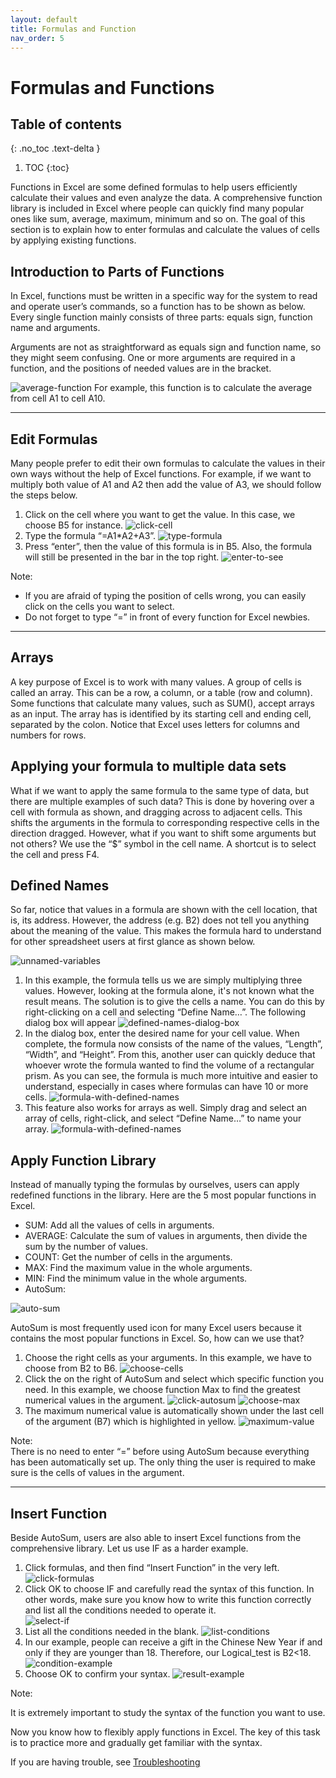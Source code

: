```yaml
---
layout: default
title: Formulas and Function
nav_order: 5
---
```



# Formulas and Functions

## Table of contents
{: .no_toc .text-delta }

1. TOC
{:toc}


Functions in Excel are some defined formulas to help users efficiently calculate their values and even analyze the data. A comprehensive function library is included in Excel where people can quickly find many popular ones like sum, average, maximum, minimum and so on. The goal of this section is to explain how to enter formulas and calculate the values of cells by applying existing functions.  


## Introduction to Parts of Functions

In Excel, functions must be written in a specific way for the system to read and operate user’s commands, so a function has to be shown as below. Every single function mainly consists of three parts: equals sign, function name and arguments.

Arguments are not as straightforward as equals sign and function name, so they might seem confusing. One or more arguments are required in a function, and the positions of needed values are in the bracket.

![average-function](https://github.com/hannah019/excel-instructions/blob/gh-pages/assets/images/functions-image1.png?raw=true)
 For example, this function is to calculate the average from cell A1 to cell A10.

---

## Edit Formulas

Many people prefer to edit their own formulas to calculate the values in their own ways without the help of Excel functions. For example, if we want to multiply both value of A1 and A2 then add the value of A3, we should follow the steps below.

1. Click on the cell where you want to get the value. In this case, we choose B5 for instance. 
 ![click-cell](https://github.com/hannah019/excel-instructions/blob/gh-pages/assets/images/functions-image2.png?raw=true)
2. Type the formula “=A1*A2+A3”. 
 ![type-formula](https://github.com/hannah019/excel-instructions/blob/gh-pages/assets/images/functions-image3.png?raw=true)
3. Press “enter”, then the value of this formula is in B5. Also, the formula will still be presented in the bar in the top right.
 ![enter-to-see](https://github.com/hannah019/excel-instructions/blob/gh-pages/assets/images/functions-image4.png?raw=true)

Note:  
* If you are afraid of typing the position of cells wrong, you can easily click on the cells you want to select. 
* Do not forget to type “=” in front of every function for Excel newbies.    

---

## Arrays

A key purpose of Excel is to work with many values. A group of cells is called an array. This can be a row, a column, or a table (row and column). Some functions that calculate many values, such as SUM(), accept arrays as an input. The array has is identified by its starting cell and ending cell, separated by the colon. Notice that Excel uses letters for columns and numbers for rows.

## Applying your formula to multiple data sets

What if we want to apply the same formula to the same type of data, but there are multiple examples of such data? This is done by hovering over a cell with formula as shown, and dragging across to adjacent cells. This shifts the arguments in the formula to corresponding respective cells in the direction dragged. However, what if you want to shift some arguments but not others? We use the “$” symbol in the cell name. A shortcut is to select the cell and press F4.

## Defined Names

So far, notice that values in a formula are shown with the cell location, that is, its address. However, the address (e.g. B2) does not tell you anything about the meaning of the value. This makes the formula hard to understand for other spreadsheet users at first glance as shown below. 

![unnamed-variables](https://github.com/hannah019/excel-instructions/blob/gh-pages/assets/images/defined-names-1.PNG?raw=true)

1. In this example, the formula tells us we are simply multiplying three values. However, looking at the formula alone, it's not known what the result means.
The solution is to give the cells a name. You can do this by right-clicking on a cell and selecting “Define Name…”. The following dialog box will appear
![defined-names-dialog-box](https://github.com/hannah019/excel-instructions/blob/gh-pages/assets/images/defined-names-2.PNG?raw=true)
2. In the dialog box, enter the desired name for your cell value. When complete, the formula now consists of the name of the values, “Length”, “Width”, and “Height”. From this, another user can quickly deduce that whoever wrote the formula wanted to find the volume of a rectangular prism. As you can see, the formula is much more intuitive and easier to understand, especially in cases where formulas can have 10 or more cells. 
![formula-with-defined-names](https://github.com/hannah019/excel-instructions/blob/gh-pages/assets/images/defined-names-3.PNG?raw=true)
3. This feature also works for arrays as well. Simply drag and select an array of cells, right-click, and select “Define Name…” to name your array.
![formula-with-defined-names](https://github.com/hannah019/excel-instructions/blob/gh-pages/assets/images/defined-names-4.PNG?raw=true)


## Apply Function Library

Instead of manually typing the formulas by ourselves, users can apply redefined functions in the library. Here are the 5 most popular functions in Excel. 

  - SUM: Add all the values of cells in arguments. 
  - AVERAGE: Calculate the sum of values in arguments, then divide the sum by the number of values. 
  - COUNT: Get the number of cells in the arguments. 
  - MAX: Find the maximum value in the whole arguments. 
  - MIN: Find the minimum value in the whole arguments.    
  - AutoSum:

![auto-sum](https://github.com/hannah019/excel-instructions/blob/gh-pages/assets/images/functions-image5.png?raw=true)

  AutoSum is most frequently used icon for many Excel users because it contains the most popular functions in Excel. So, how can we use that? 
  
1. Choose the right cells as your arguments. In this example, we have to choose from B2 to B6. 
  ![choose-cells](https://github.com/hannah019/excel-instructions/blob/gh-pages/assets/images/functions-image6.png?raw=true)
2. Click the  on the right of AutoSum and select which specific function you need. In this example, we choose function Max to find the greatest numerical values       in the argument. 
![click-autosum](https://github.com/hannah019/excel-instructions/blob/gh-pages/assets/images/functions-image7.png?raw=true)
 ![choose-max](https://github.com/hannah019/excel-instructions/blob/gh-pages/assets/images/functions-image8.png?raw=true)
3. The maximum numerical value is automatically shown under the last cell of the argument (B7) which is highlighted in yellow. 
 ![maximum-value](https://github.com/hannah019/excel-instructions/blob/gh-pages/assets/images/functions-image9.png?raw=true)

  Note:  
    There is no need to enter “=” before using AutoSum because everything has been automatically set up. The only thing the user is required to make sure is the       cells of values in the argument. 
    
  

---

## Insert Function

Beside AutoSum, users are also able to insert Excel functions from the comprehensive library. Let us use IF as a harder example. 

1. Click formulas, and then find “Insert Function” in the very left.  
 ![click-formulas](https://github.com/hannah019/excel-instructions/blob/gh-pages/assets/images/functions-image10.png?raw=true)
2. Click OK to choose IF and carefully read the syntax of this function. In other words, make sure you know how to write this function correctly and list all the conditions needed to operate it.    
 ![select-if](https://github.com/hannah019/excel-instructions/blob/gh-pages/assets/images/functions-image-11.png?raw=true)
3. List all the conditions needed in the blank. 
 ![list-conditions](https://github.com/hannah019/excel-instructions/blob/gh-pages/assets/images/functions-image-12.png?raw=true)
4. In our example, people can receive a gift in the Chinese New Year if and only if they are younger than 18. Therefore, our Logical_test is B2<18.  
 ![condition-example](https://github.com/hannah019/excel-instructions/blob/gh-pages/assets/images/functions-image-13.png?raw=true)
5. Choose OK to confirm your syntax. 
 ![result-example](https://github.com/hannah019/excel-instructions/blob/gh-pages/assets/images/functions-image-14.png?raw=true)

Note:

It is extremely important to study the syntax of the function you want to use. 
  
Now you know how to flexibly apply functions in Excel. The key of this task is to practice more and gradually get familiar with the syntax.  


If you are having trouble, see [Troubleshooting](https://hannah019.github.io/excel-instructions/docs/index-test/)

